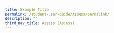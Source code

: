 ```yaml
---
title: Example Title
permalink: /student-user-guide/Assess/permalink/
description: ""
third_nav_title: Assess (Assess)
---
```

